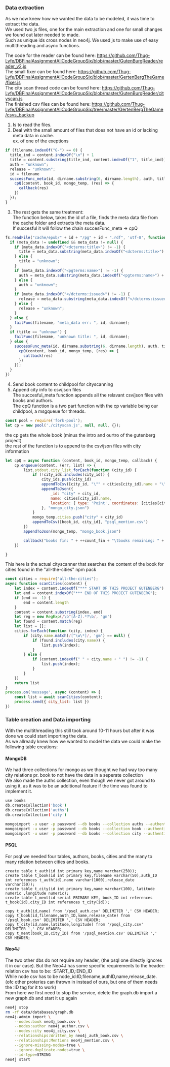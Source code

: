 
### Data extraction
As we now knew how we wanted the data to be modeled, it was time to extract the data.  
We used two js files, one for the main extraction and one for small changes we found out later needed to made.  
Such as unique ids cross nodes in neo4j. We used js to make use of easy multithreading and async functions.

The code for the reader can be found here: https://github.com/Thug-Lyfe/DBFinalAssignmentAllCodeGroupSix/blob/master/GutenBurgReader/reader_v2.js  
The small fixer can be found here: https://github.com/Thug-Lyfe/DBFinalAssignmentAllCodeGroupSix/blob/master/GertenBergTheGame/fixer.js  
The city scan thread code can be found here: https://github.com/Thug-Lyfe/DBFinalAssignmentAllCodeGroupSix/blob/master/GutenBurgReader/cityscan.js  
The finished csv files can be found here: https://github.com/Thug-Lyfe/DBFinalAssignmentAllCodeGroupSix/tree/master/GertenBergTheGame/csvs_backup  

1. Is to read the files.
2. Deal with the small amount of files that does not have an id or lacking meta data in cache.  
ex. of one of the exeptions
```Javascript
if (filename.indexOf("G-") == 0) {
  title_ind = content.indexOf("\n") + 1
  title = content.substring(title_ind, content.indexOf("1", title_ind)).replace(/(\r\n\t|\n|\r\t|\*|\r)/gm, "");
  auth = "unknown";
  release = "unknown";
  id = filename
  successFunc_meta(id, dirname.substring(6, dirname.length), auth, title, release, (book_id, mongo_temp) => {
    cpQ(content, book_id, mongo_temp, (res) => {
      callback(res)
    })
  });
}
```
3. The rest gets the same treatment:  
The function below, takes the id of a file, finds the meta data file from the cache folder and extracts the meta data.  
If succesful it will follow the chain succesFunc_meta -> cpQ
```Javascript
fs.readFile("cache/epub/" + id + "/pg" + id + ".rdf", 'utf-8', function (err, meta_data) {
  if (meta_data != undefined && meta_data != null) {
    if (meta_data.indexOf("<dcterms:title>") != -1) {
      title = meta_data.substring(meta_data.indexOf("<dcterms:title>") + 15, meta_data.indexOf("</dcterms:title>")).replace(/(\r\n\t|\n|\r\t|\*|\r)/gm, " ");
    } else {
      title = "unknown";
    }
    if (meta_data.indexOf("<pgterms:name>") != -1) {
      auth = meta_data.substring(meta_data.indexOf("<pgterms:name>") + 14, meta_data.indexOf("</pgterms:name>")).replace(/(\r\n\t|\n|\r\t|\*|\r)/gm, " ");
    } else {
      auth = "unknown";
    }
    if (meta_data.indexOf("</dcterms:issued>") != -1) {
      release = meta_data.substring(meta_data.indexOf("</dcterms:issued>") - 10, meta_data.indexOf("</dcterms:issued>")).replace(/(\r\n\t|\n|\r\t|\*|\r)/gm, " ");
    } else {
      release = "unknown";
    }
  } else {
    failFunc(filename, "meta_data err: ", id, dirname);
  }
  if (title == "unknown") {
    failFunc(filename, "unknown title: ", id, dirname);
  } else {
    successFunc_meta(id, dirname.substring(6, dirname.length), auth, title, release, (book_id, mongo_temp) => {
      cpQ(content, book_id, mongo_temp, (res) => {
        callback(res)
      })
    });
  }
})
```
4. Send book content to childpool for cityscanning
5. Append city info to csv/json files  
The succesful_meta function appends all the relavant csv/json files with books and authors.  
The cpQ function is a two part function with the cp variable being our childpool, a msgqueue for threads.  
```Javascript (childpool)
const pool = require('fork-pool');
let cp = new pool('./cityscan.js', null, null, {});
```
the cp gets the whole book (minus the intro and ourtro of the gutenberg project)  
the rest of the function is to append to the csv/json files with city information
```Javascript (city appender)
let cpQ = async function (content, book_id, mongo_temp, callback) {
    cp.enqueue(content, (err, list) => {
        list.stdout.city_list.forEach(function (city_id) {
            if (!city_ids.includes(city_id)) {
                city_ids.push(city_id)
                appendToCsv([city_id, "\"" + cities[city_id].name + "\"", cities[city_id].lat, cities[city_id].lon], "psql_city.csv")
                appendToJson({
                    _id: "city" + city_id,
                    name: cities[city_id].name,
                    location: { type: 'Point', coordinates: [cities[city_id].lon, cities[city_id].lat] }
                }, "mongo_city.json")
            }
            mongo_temp.cities.push("city" + city_id)
            appendToCsv([book_id, city_id], "psql_mention.csv")
        })
        appendToJson(mongo_temp, "mongo_book.json")

        callback("books fin: " + ++count_fin + "\tbooks remaining: " + (count - count_fin) + "\t% done: " + Math.floor(count_fin * 10000 / count) / 100 + "\ttotal time: " + (Date.now() - totalTime) / 1000 + "s", )
    })

}
```
This here is the actual cityscanner that searches the content of the book for cities found in the "all-the-cities" npm pack
```Javascript (cityscanner)
const cities = require("all-the-cities");
async function scanCities(content) {
    let index = content.indexOf("*** START OF THIS PROJECT GUTENBERG") + 35;
    let end = content.indexOf("*** END OF THIS PROJECT GUTENBERG");
    if (end == -1) {
        end = content.length
    }
    content = content.substring(index, end)
    let reg = new RegExp(/\b^[A-Z].*?\b/, 'gm')
    let found = content.match(reg)
    let list = [];
    cities.forEach(function (city, index) {
        if (city.name.match(/[^\w\*]/, 'gm') == null) {
            if (found.includes(city.name)) {
                list.push(index);
            }
        } else {
            if (content.indexOf(" " + city.name + " ") != -1) {
                list.push(index);
            }
        }
    })
    return list
}
process.on('message', async (content) => {
    const list = await scanCities(content);
    process.send({ city_list: list })
})
```
### Table creation and Data importing
With the multithreading this still took around 10-11 hours but after it was done we could start importing the data.  
As we allready knew how we wanted to model the data we could make the following table creations:  
#### MongoDB
We had three collections for mongo as we thought we had way too many city relations pr. book to not have the data in a seperate collection  
We also made the auths collection, even though we never got around to using it, as it was to be an additional feature if the time was found to implement it.
```Bash (Mongodb)
use books
db.createCollection('book')
db.createCollection('auths')
db.createCollection('city')

mongoimport -u user -p password --db books --collection auths --authenticationDatabase admin --file mongo_auth.json
mongoimport -u user -p password --db books --collection book --authenticationDatabase admin --file mongo_book.json
mongoimport -u user -p password --db books --collection city --authenticationDatabase admin --file mongo_city.json
```
#### PSQL
For psql we needed four tables, authors, books, cities and the many to many relation between cities and books.
```Bash(PSQL)
create table t_auth(id int primary key,name varchar(250));
create table t_book(id int primary key,filename varchar(50),auth_ID int references t_auth(id),name varchar(1000),release_date varchar(50));
create table t_city(id int primary key,name varchar(100), latitude numeric ,longitude numeric);
create table t_ment(id serial PRIMARY KEY, book_ID int references t_book(id),city_ID int references t_city(id));

copy t_auth(id,name) from '/psql_auth.csv' DELIMITER ',' CSV HEADER;
copy t_book(id,filename,auth_ID,name,release_date) from '/psql_book.csv' DELIMITER ',' CSV HEADER;
copy t_city(id,name,latitude,longitude) from '/psql_city.csv' DELIMITER ',' CSV HEADER;
copy t_ment(book_ID,city_ID) from '/psql_mention.csv' DELIMITER ',' CSV HEADER;
```
#### Neo4J
The two other dbs do not require any header, (the psql one directly ignores it in our case). But the Neo4J has some specific requirements to the header:  
relation csv has to be: :START_ID,:END_ID  
While node csv has to be node_id:ID,filename,authID,name,release_date.  
(ofc other proteries can thrown in instead of ours, but one of them needs the :ID tag for it to work)  
From here we first need to stop the service, delete the graph.db import a new graph.db and start it up again
```Bash
neo4j stop
rm -rf data/databases/graph.db
neo4j-admin import \
    --nodes:book neo4j_book.csv \
    --nodes:author neo4j_author.csv \
    --nodes:city neo4j_city.csv \
    --relationships:Written_by neo4j_auth_book.csv \
    --relationships:Mentions neo4j_mention.csv \
    --ignore-missing-nodes=true \
    --ignore-duplicate-nodes=true \
    --id-type=STRING
neo4j start
```
